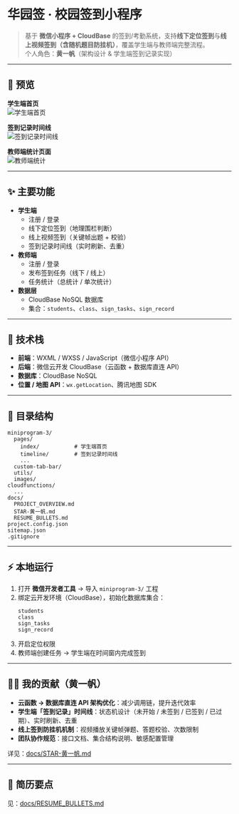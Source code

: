 # 华园签 · 校园签到小程序

> 基于 **微信小程序 + CloudBase** 的签到/考勤系统，支持**线下定位签到**与**线上视频签到（含随机题目防挂机）**，覆盖学生端与教师端完整流程。  
> 个人角色：**黄一帆**（架构设计 & 学生端签到记录实现）

---

## 🚀 预览

**学生端首页**  
![学生端首页](docs/images/student-home.png)

**签到记录时间线**  
![签到记录时间线](docs/images/timeline.png)

**教师端统计页面**  
![教师端统计](docs/images/teacher-stats.png)

---

## ✨ 主要功能

- **学生端**
  - 注册 / 登录
  - 线下定位签到（地理围栏判断）
  - 线上视频签到（关键帧出题 + 校验）
  - 签到记录时间线（实时刷新、去重）
- **教师端**
  - 注册 / 登录
  - 发布签到任务（线下 / 线上）
  - 任务统计（总统计 / 单次统计）
- **数据层**
  - CloudBase NoSQL 数据库
  - 集合：`students`、`class`、`sign_tasks`、`sign_record`

---

## 🧱 技术栈

- **前端**：WXML / WXSS / JavaScript（微信小程序 API）
- **后端**：微信云开发 CloudBase（云函数 + 数据库直连 API）
- **数据库**：CloudBase NoSQL
- **位置 / 地图 API**：`wx.getLocation`、腾讯地图 SDK

---

## 📂 目录结构

```text
miniprogram-3/
  pages/
    index/           # 学生端首页
    timeline/        # 签到记录时间线
    ...
  custom-tab-bar/
  utils/
  images/
cloudfunctions/
  ...
docs/
  PROJECT_OVERVIEW.md
  STAR-黄一帆.md
  RESUME_BULLETS.md
project.config.json
sitemap.json
.gitignore
```

---

## ⚡ 本地运行

1. 打开 **微信开发者工具** → 导入 `miniprogram-3/` 工程
2. 绑定云开发环境（CloudBase），初始化数据库集合：
   ```
   students
   class
   sign_tasks
   sign_record
   ```
3. 开启定位权限
4. 教师端创建任务 → 学生端在时间窗内完成签到

---

## 🧑‍💻 我的贡献（黄一帆）

- **云函数 → 数据库直连 API 架构优化**：减少调用链，提升迭代效率
- **学生端「签到记录」时间线**：状态机设计（未开始 / 未签到 / 已签到 / 已过期）、实时刷新、去重
- **线上签到防挂机机制**：视频播放关键帧弹题、答题校验、次数限制
- **团队协作规范**：接口文档、集合结构说明、敏感配置管理

详见：[docs/STAR-黄一帆.md](docs/STAR-黄一帆.md)

---

## 📌 简历要点
见：[docs/RESUME_BULLETS.md](docs/RESUME_BULLETS.md)


